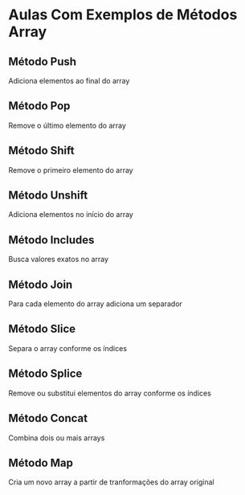 # Aulas Com Exemplos de Métodos Array

## Método Push 

Adiciona elementos ao final do array

## Método Pop

Remove o último elemento do array

## Método Shift 

Remove o primeiro elemento do array

## Método Unshift

Adiciona elementos no início do array

## Método Includes

Busca valores exatos no array

## Método Join

Para cada elemento do array adiciona um separador

## Método Slice

Separa o array conforme os índices 

## Método Splice

Remove ou substitui elementos do array conforme os índices

## Método Concat

Combina dois ou mais arrays

## Método Map

Cria um novo array a partir de tranformações do array original